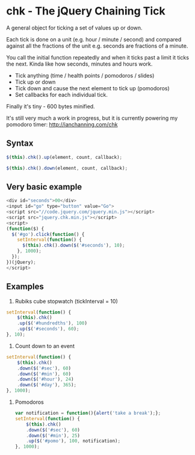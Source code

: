 # chk - The jQuery Chaining Tick

A general object for ticking a set of values up or down.

Each tick is done on a unit (e.g. hour / minute / second) and compared against all the fractions of the unit e.g. seconds are fractions of a minute.

You call the initial function repeatedly and when it ticks past a limit it ticks the next. Kinda like how seconds, minutes and hours work.

* Tick anything (time / health points / pomodoros / slides)
* Tick up or down
* Tick down and cause the next element to tick up (pomodoros)
* Set callbacks for each individual tick.

Finally it's tiny - 600 bytes minified.

It's still very much a work in progress, but it is currently powering my pomodoro timer: http://ianchanning.com/chk

## Syntax

```javascript
$(this).chk().up(element, count, callback);
```

```javascript
$(this).chk().down(element, count, callback);
```

## Very basic example

```javascript
<div id="seconds">00</div>
<input id="go" type="button" value="Go">
<script src="//code.jquery.com/jquery.min.js"></script>
<script src="jquery.chk.min.js"></script>
<script>
(function($) {
  $('#go').click(function() {
    setInterval(function() {
      $(this).chk().down($('#seconds'), 10);
    }, 1000);
  });
})(jQuery);
</script>
```

## Examples

1. Rubiks cube stopwatch (tickInterval = 10)

  ```javascript
  setInterval(function() {
      $(this).chk()
      .up($('#hundredths'), 100)
      .up($('#seconds'), 60);
  }, 10);
  ```
1. Count down to an event

  ```javascript
  setInterval(function() {
      $(this).chk()
      .down($('#sec'), 60)
      .down($('#min'), 60)
      .down($('#hour'), 24)
      .down($('#day'), 365);
  }, 1000);
  ```
1. Pomodoros

    ```javascript
    var notification = function(){alert('take a break');};
    setInterval(function() {
        $(this).chk()
        .down($('#sec'), 60)
        .down($('#min'), 25)
        .up($('#pomo'), 100, notification);
    }, 1000);
    ```
